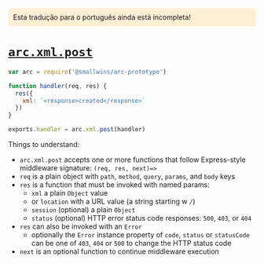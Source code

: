 <div style=background:papayawhip;padding:10px;border-radius:7px;>Esta tradução para o português ainda está incompleta!</div>

# <a id=arc.xml.post href=#arc.xml.post>`arc.xml.post`</a>

```javascript
var arc = require('@smallwins/arc-prototype')

function handler(req, res) {
  res({
    xml: `<response>created</response>`
  })
}

exports.handler = arc.xml.post(handler)
```

Things to understand:

- `arc.xml.post` accepts one or more functions that follow Express-style middleware signature: `(req, res, next)=>`
- `req` is a plain object with `path`, `method`, `query`, `params`, and `body` keys
- `res` is a function that must be invoked with named params: 
  - `xml` a plain `Object` value
  - or `location` with a URL value (a string starting w `/`)
  - `session` (optional) a plain `Object`
  - `status` (optional) HTTP error status code responses: `500`, `403`, or `404`
- `res` can also be invoked with an `Error`
  - optionally the `Error` instance property of `code`, `status` or `statusCode` can be one of `403`, `404` or `500` to change the HTTP status code
- `next` is an optional function to continue middleware execution

